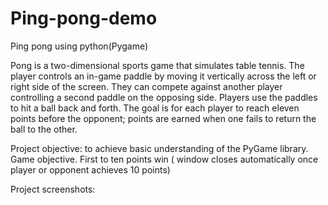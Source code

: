# Ping-pong-demo
Ping pong using python(Pygame)

Pong is a two-dimensional sports game that simulates table tennis. 
The player controls an in-game paddle by moving it vertically across the left or right side of the screen. 
They can compete against another player controlling a second paddle on the opposing side. 
Players use the paddles to hit a ball back and forth. 
The goal is for each player to reach eleven points before the opponent; points are earned when one fails to return the ball to the other.

Project objective: to achieve basic understanding of the PyGame library.
Game objective. First to ten points win ( window closes automatically once player or opponent achieves 10 points)

Project screenshots:
